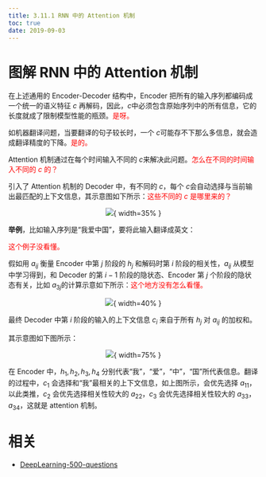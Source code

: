 ```yaml
---
title: 3.11.1 RNN 中的 Attention 机制
toc: true
date: 2019-09-03
---
```


# 图解 RNN 中的 Attention 机制


在上述通用的 Encoder-Decoder 结构中，Encoder 把所有的输入序列都编码成一个统一的语义特征 $c​$ 再解码，因此，$c​$ 中必须包含原始序列中的所有信息，它的长度就成了限制模型性能的瓶颈。<span style="color:red;">是呀。</span>

如机器翻译问题，当要翻译的句子较长时，一个 $c​$ 可能存不下那么多信息，就会造成翻译精度的下降。<span style="color:red;">是的。</span>

Attention 机制通过在每个时间输入不同的 $c​$ 来解决此问题。<span style="color:red;">怎么在不同的时间输入不同的 $c​$ 的？</span>

引入了 Attention 机制的 Decoder 中，有不同的 $c$，每个 $c​$ 会自动选择与当前输出最匹配的上下文信息，其示意图如下所示：<span style="color:red;">这些不同的 $c​$ 是哪里来的？</span>

<center>

![](http://images.iterate.site/blog/image/20190722/qmpfl6NthoBH.jpg?imageslim){ width=35% }

</center>


**举例**，比如输入序列是“我爱中国”，要将此输入翻译成英文：

<span style="color:red;">这个例子没看懂。</span>

假如用 $a_{ij}$ 衡量 Encoder 中第 $j$ 阶段的 $h_j$ 和解码时第 $i$ 阶段的相关性，$a_{ij}$ 从模型中学习得到，和 Decoder 的第 $i-1$ 阶段的隐状态、Encoder 第 $j$ 个阶段的隐状态有关，比如 $a_{3j}​$ 的计算示意如下所示：<span style="color:red;">这个地方没有怎么看懂。</span>

<center>

![](http://images.iterate.site/blog/image/20190722/aixWU1gkAgEv.jpg?imageslim){ width=40% }

</center>


最终 Decoder 中第 $i$ 阶段的输入的上下文信息 $c_i$ 来自于所有 $h_j$ 对 $a_{ij}$ 的加权和。

其示意图如下图所示：

<center>

![](http://images.iterate.site/blog/image/20190722/mfnABsXO7z8x.jpg?imageslim){ width=75% }

</center>


在 Encoder 中，$h_1,h_2,h_3,h_4$ 分别代表“我”，“爱”，“中”，“国”所代表信息。翻译的过程中，$c_1$ 会选择和“我”最相关的上下文信息，如上图所示，会优先选择 $a_{11}$，以此类推，$c_2$ 会优先选择相关性较大的 $a_{22}$，$c_3$ 会优先选择相关性较大的 $a_{33}，a_{34}$，这就是 attention 机制。









# 相关

- [DeepLearning-500-questions](https://github.com/scutan90/DeepLearning-500-questions)
